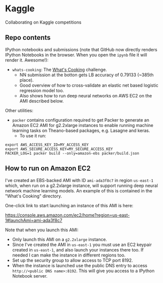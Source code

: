 # Kaggle

Collaborating on Kaggle competitions

## Repo contents

IPython notebooks and submissions (note that GitHub now directly renders IPython Notebooks in the browser. When you open the `ipynb` file it will render it. Awesome!):

- `whats-cooking`: The [What's Cooking](https://www.kaggle.com/c/whats-cooking) challenge.
    - NN submission at the botton gets LB accuracy of 0.79133 (~385th place).
    - Good overview of how to cross-validate an elastic net based logistic regression model too.
    - Also shows how to run deep neural networks on AWS EC2 on the AMI described below.

Other utilities:

- `packer` contains configuration required to get Packer to generate an Amazon EC2 AMI for g2.2xlarge instances to enable running machine learning tasks on Theano-based packages, e.g. Lasagne and keras.
    - To use it run:

```
export AWS_ACCESS_KEY_ID=MY_ACCESS_KEY
export AWS_SECURE_ACCESS_KEY=MY_SECURE_ACCESS_KEY
PACKER_LOG=1 packer build --only=amazon-ebs packer/build.json
```

## How to run on Amazon EC2

I've created an EBS-backed AMI with ID `ami-ada3f8c7` in region `us-east-1` which, when run on a g2.2xlarge instance, will support running deep neural network machine learning models. An example of this is contained in the "What's Cooking" directory.

One-click link to start launching an instance of this AMI is here:

https://console.aws.amazon.com/ec2/home?region=us-east-1#launchAmi=ami-ada3f8c7

Note that when you launch this AMI:

- Only launch this AMI on a `g2.2xlarge` instance.
- Since I've created the AMI in `us-east-1` you must use an EC2 keypair created in `us-east-1`, and also launch your instances there too. If needed I can make the instance in different regions too.
- Set up the security group to allow access to TCP port 8192.
- When the instance is launched use the public DNS entry to access `http://<public DNS name>:8192`. This will give you access to a IPython Notebook server.

